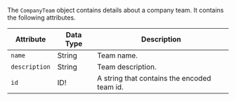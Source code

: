 The `CompanyTeam` object contains details about a company team. It contains the following attributes.

Attribute |  Data Type | Description
--- | --- | ---
`name` | String | Team name.
`description` | String | Team description.
`id` | ID! | A string that contains the encoded team id.
